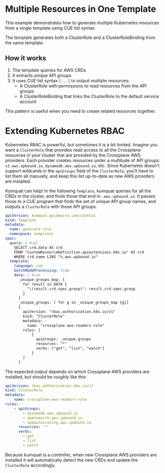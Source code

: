 # Multiple Resources in One Template

This example demonstrates how to generate multiple Kubernetes resources from a single template using CUE list syntax.

The template generates both a ClusterRole and a ClusterRoleBinding from the same template.

## How it works

1. The template queries for AWS CRDs
2. It extracts unique API groups
3. It uses CUE list syntax `[...]` to output multiple resources:
   - A ClusterRole with permissions to read resources from the API groups
   - A ClusterRoleBinding that links the ClusterRole to the default service account

This pattern is useful when you need to create related resources together.

# Extending Kubernetes RBAC
Kubernetes RBAC is powerful, but sometimes it is a bit limited. Imagine you want a `ClusterRole` that provides read access to all the Crossplane resources in your cluster that are provided by
the Crossplane AWS providers. Each provider creates resources under a multitude of API groups: `s3.aws.upbound.io`, `dynamodb.aws.upbound.io`, etc. Since Kubernetes doesn't support wildcards in the `apiGroups` field of the `ClusterRole`, you'll have to list them all manually, and keep this list up-to-date as new AWS providers are installed.

Kumquat can help! In the following `Template`, kumquat queries for all the CRDs in the cluster, and finds those that end in `.aws.upbound.io`. It passes those to a CUE program that finds the set of unique API group names, and outputs a `ClusterRole` with those API groups.

```yaml
apiVersion: kumquat.guidewire.com/v1beta1
kind: Template
metadata:
  name: generate-role
  namespace: templates
spec:
  query: | #sql
    SELECT crd.data AS crd
    FROM "CustomResourceDefinition.apiextensions.k8s.io" AS crd
    WHERE crd.name LIKE "%.aws.upbound.io"
  template:
    language: cue
    batchModeProcessing: true
    data: | #cue
      _unique_groups_map: {
        for result in DATA {
          "\(result.crd.spec.group)": result.crd.spec.group
        }
      }
      _unique_groups: [ for g in _unique_groups_map {g}]
      {
        apiVersion: "rbac.authorization.k8s.io/v1"
        kind: "ClusterRole"
        metadata: 
          name: "crossplane-aws-readers-role"
        rules: [
            {
              apiGroups: _unique_groups
              resources: "*"
              verbs: ["get", "list", "watch"]
            }
        ]
      }
```

The expected output depends on which Crossplane AWS providers are installed, but should be roughly like this:

```yaml
apiVersion: rbac.authorization.k8s.io/v1
kind: ClusterRole
metadata:
    name: crossplane-aws-readers-role
rules:
    - apiGroups:
        - dynamodb.aws.upbound.io
        - opensearch.aws.upbound.io
        - appautoscaling.aws.upbound.io
      resources: '*'
      verbs:
        - get
        - list
        - watch
```

Because kumquat is a controller, when new Crossplane AWS providers are installed it will automatically
detect the new CRDs and update the `ClusterRole` accordingly.